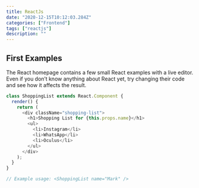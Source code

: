 ```yaml
---
title: ReactJs
date: "2020-12-15T10:12:03.284Z"
categories: ["Frontend"]
tags: ["reactjs"]
description: ""
---
```


## First Examples
The React homepage contains a few small React examples with a live editor. Even if you don’t know anything about React yet, try changing their code and see how it affects the result.



```js
class ShoppingList extends React.Component {
  render() {
    return (
      <div className="shopping-list">
        <h1>Shopping List for {this.props.name}</h1>
        <ul>
          <li>Instagram</li>
          <li>WhatsApp</li>
          <li>Oculus</li>
        </ul>
      </div>
    );
  }
}

// Example usage: <ShoppingList name="Mark" />

```
